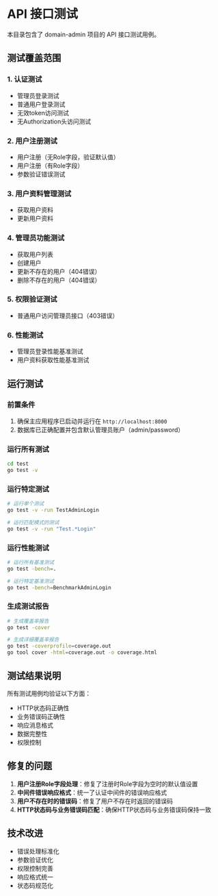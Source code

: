# API 接口测试

本目录包含了 domain-admin 项目的 API 接口测试用例。

## 测试覆盖范围

### 1. 认证测试
- 管理员登录测试
- 普通用户登录测试
- 无效token访问测试
- 无Authorization头访问测试

### 2. 用户注册测试
- 用户注册（无Role字段，验证默认值）
- 用户注册（有Role字段）
- 参数验证错误测试

### 3. 用户资料管理测试
- 获取用户资料
- 更新用户资料

### 4. 管理员功能测试
- 获取用户列表
- 创建用户
- 更新不存在的用户（404错误）
- 删除不存在的用户（404错误）

### 5. 权限验证测试
- 普通用户访问管理员接口（403错误）

### 6. 性能测试
- 管理员登录性能基准测试
- 用户资料获取性能基准测试

## 运行测试

### 前置条件
1. 确保主应用程序已启动并运行在 `http://localhost:8000`
2. 数据库已正确配置并包含默认管理员账户（admin/password）

### 运行所有测试
```bash
cd test
go test -v
```

### 运行特定测试
```bash
# 运行单个测试
go test -v -run TestAdminLogin

# 运行匹配模式的测试
go test -v -run "Test.*Login"
```

### 运行性能测试
```bash
# 运行所有基准测试
go test -bench=.

# 运行特定基准测试
go test -bench=BenchmarkAdminLogin
```

### 生成测试报告
```bash
# 生成覆盖率报告
go test -cover

# 生成详细覆盖率报告
go test -coverprofile=coverage.out
go tool cover -html=coverage.out -o coverage.html
```

## 测试结果说明

所有测试用例均验证以下方面：
- HTTP状态码正确性
- 业务错误码正确性
- 响应消息格式
- 数据完整性
- 权限控制

## 修复的问题

1. **用户注册Role字段处理**：修复了注册时Role字段为空时的默认值设置
2. **中间件错误响应格式**：统一了认证中间件的错误响应格式
3. **用户不存在时的错误码**：修复了用户不存在时返回的错误码
4. **HTTP状态码与业务错误码匹配**：确保HTTP状态码与业务错误码保持一致

## 技术改进

- 错误处理标准化
- 参数验证优化
- 权限控制完善
- 响应格式统一
- 状态码规范化